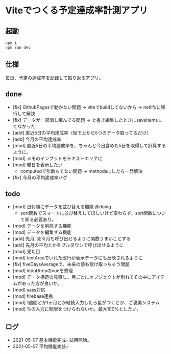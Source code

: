 # Viteでつくる予定達成率計測アプリ

## 起動
```
npm i
npm run dev
```

## 仕様
毎日、予定の達成率を記録して振り返るアプリ。

## done
* [fix] GithubPagesで動かない問題 -> viteでbuildしてないから -> netlifyに移行して解決
* [fix] データが一部消し飛んでる問題 -> 上書き編集したときにsaveItemsしてなかった
* [add] 直近5日の平均達成率（仮で上から5つのデータ取ってるだけ）
* [add] 今月の平均達成率
* [mod] 直近5日の平均達成率を、ちゃんと今日含めた5日を取得して計算するように。
* [mod] メモのインプットをテキストエリアに
* [mod] 曜日を表示したい
  * computedで引数もてない問題 -> methodsにしたら一発解決
* [fix] 今月の平均達成率バグ

## todo
* [mod] 日付順にデータを並び替える機能 @doing
  * sort関数でスマートに並び替えしてほしいけど変わらず。sort関数について知る必要あり。
* [mod] データを削除する機能
* [mod] データを編集する機能
* [add] 先月, 先々月も呼び出せるように関数うまいことする
* [add] 先月の平均とかをプルダウンで呼び出せるように
* [mod] 見た目
* [mod] textAreaでいれた改行が表示データにも反映されるように
* [fix] fiveDaysAverageで、未来の値も受け取っちゃう問題
* [mod] inputAreaのvueを整理
* [mod] データ構造の見直し。月ごとにオブジェクトが別れてその中にアイテムがあった方が良いか。
* [mod] sass対応
* [mod] firebase連携
* [mod] 1週間とか1ヶ月とか継続入力したら星がつくとか、ご褒美システム
* [mod] %の入力に制限をつけられないか。最大100%としたい。

## ログ
* 2021-05-07 基本機能完成- 試用開始。
* 2021-05-07 平均機能実装~
